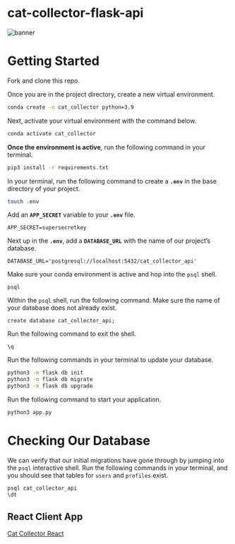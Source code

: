 # cat-collector-flask-api

![banner](https://i.imgur.com/juxPY8i.png)

# Getting Started

Fork and clone this repo.

Once you are in the project directory, create a new virtual environment.

```bash
conda create -n cat_collector python=3.9
```

Next, activate your virtual environment with the command below. 

```bash
conda activate cat_collector
```

**Once the environment is active**, run the following command in your terminal.

```bash
pip3 install -r requirements.txt 
```

In your terminal, run the following command to create a **`.env`** in the base directory of your project.

```bash
touch .env
```

Add an **`APP_SECRET`** variable to your **`.env`** file.

```
APP_SECRET=supersecretkey
```

Next up in the **`.env`**, add a **`DATABASE_URL`** with the name of our project’s database.

```
DATABASE_URL='postgresql://localhost:5432/cat_collector_api'
```

Make sure your conda environment is active and hop into the `psql` shell. 

```
psql
```

Within the `psql` shell, run the following command. Make sure the name of your database does not already exist. 

```
create database cat_collector_api;
```

Run the following command to exit the shell. 

```
\q
```

Run the following commands in your terminal to update your database.

```bash
python3 -m flask db init
python3 -m flask db migrate
python3 -m flask db upgrade
```

Run the following command to start your application. 

```bash
python3 app.py
```

# Checking Our Database

We can verify that our initial migrations have gone through by jumping into the `psql` interactive shell. Run the following commands in your terminal, and you should see that tables for `users` and `profiles` exist.

```bash
psql cat_collector_api
\dt
```

## React Client App
[Cat Collector React](https://github.com/whlong1/cat-collector-react)
